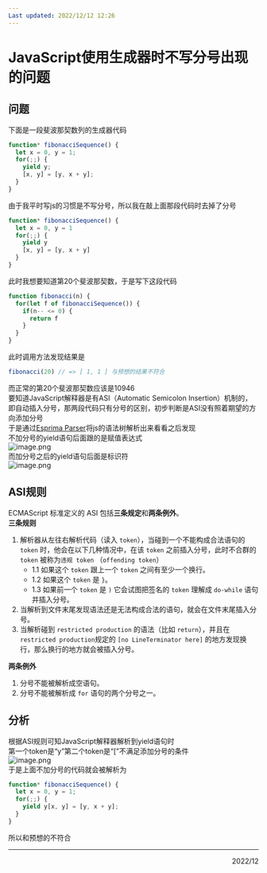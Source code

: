 ```yaml
---
Last updated: 2022/12/12 12:26
---
```

# JavaScript使用生成器时不写分号出现的问题
<a name="Ad8vE"></a>
## 问题
下面是一段斐波那契数列的生成器代码
```javascript
function* fibonacciSequence() {
  let x = 0, y = 1;
  for(;;) {
    yield y;
    [x, y] = [y, x + y];
  }
}
```
由于我平时写js的习惯是不写分号，所以我在敲上面那段代码时去掉了分号
```javascript
function* fibonacciSequence() {
  let x = 0, y = 1
  for(;;) {
    yield y
    [x, y] = [y, x + y]
  }
}
```
此时我想要知道第20个斐波那契数，于是写下这段代码
```javascript
function fibonacci(n) {
  for(let f of fibonacciSequence()) {
    if(n-- <= 0) {
      return f
    }
  }
}
```
此时调用方法发现结果是
```javascript
fibonacci(20) // => [ 1, 1 ] 与预想的结果不符合
```
而正常的第20个斐波那契数应该是10946<br />要知道JavaScript解释器是有ASI（Automatic Semicolon Insertion）机制的，即自动插入分号，那两段代码只有分号的区别，初步判断是ASI没有照着期望的方向添加分号<br />于是通过[Esprima Parser](https://esprima.org/demo/parse.html#)将js的语法树解析出来看看之后发现<br />不加分号的yield语句后面跟的是赋值表达式<br />![image.png](https://cdn.nlark.com/yuque/0/2024/png/29584666/1708240933782-9781162f-4056-416a-9cd1-724c36b10c4a.png#averageHue=%23323227&clientId=u86e1010b-176d-4&from=paste&height=307&id=u9d6aa140&originHeight=307&originWidth=512&originalType=binary&ratio=1&rotation=0&showTitle=false&size=32256&status=done&style=none&taskId=u1246dc8e-ccb5-4369-8132-d92288a3a84&title=&width=512)<br />而加分号之后的yield语句后面是标识符<br />![image.png](https://cdn.nlark.com/yuque/0/2024/png/29584666/1708240971008-4a6dc592-61ed-42a9-a8c5-64f43acb3030.png#averageHue=%2333342a&clientId=u86e1010b-176d-4&from=paste&height=335&id=u3de822fc&originHeight=370&originWidth=568&originalType=binary&ratio=1&rotation=0&showTitle=false&size=32953&status=done&style=none&taskId=ufb946e2c-9584-4ca1-b59d-8871f2441e8&title=&width=514)
<a name="ta1vc"></a>
## ASI规则
ECMAScript 标准定义的 ASI 包括**三条规定**和**两条例外**。<br />**三条规则**

1. 解析器从左往右解析代码（读入 `token`），当碰到一个不能构成合法语句的 `token` 时，他会在以下几种情况中，在该 `token` 之前插入分号，此时不合群的 `token` 被称为`违规 token` （`offending token`）
   - 1.1 如果这个 `token` 跟上一个 `token` 之间有至少一个换行。
   - 1.2 如果这个 `token` 是 `}`。
   - 1.3 如果前一个 `token` 是 `)` 它会试图把签名的 `token` 理解成 `do-while` 语句并插入分号。
2. 当解析到文件末尾发现语法还是无法构成合法的语句，就会在文件末尾插入分号。
3. 当解析碰到 `restricted production` 的语法（比如 `return`），并且在 `restricted production`规定的 `[no LineTerminator here]` 的地方发现换行，那么换行的地方就会被插入分号。

**两条例外**

1. 分号不能被解析成空语句。
2. 分号不能被解析成 `for` 语句的两个分号之一。
<a name="bjcLN"></a>
## 分析
根据ASI规则可知JavaScript解释器解析到yield语句时<br />第一个token是“y”第二个token是“[”不满足添加分号的条件<br />![image.png](https://cdn.nlark.com/yuque/0/2024/png/29584666/1708242059305-aafa6e11-307c-4b8d-a597-10d10cd66ff2.png#averageHue=%23282b38&clientId=u86e1010b-176d-4&from=paste&height=176&id=u92156280&originHeight=176&originWidth=375&originalType=binary&ratio=1&rotation=0&showTitle=false&size=10333&status=done&style=none&taskId=uae9dca51-6c42-4eb4-8501-7053e6e0e7e&title=&width=375)<br />于是上面不加分号的代码就会被解析为
```javascript
function* fibonacciSequence() {
  let x = 0, y = 1;
  for(;;) {
    yield y[x, y] = [y, x + y];
  }
}
```
所以和预想的不符合

---

<div align="right">2022/12</div>